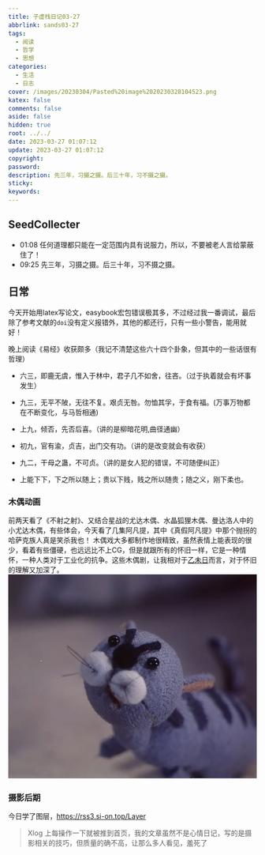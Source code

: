 ```yaml
---
title: 子虚栈日记03-27
abbrlink: sands03-27
tags:
  - 阅读
  - 哲学
  - 思想
categories:
  - 生活
  - 日志
cover: /images/20230304/Pasted%20image%2020230328104523.png
katex: false
comments: false
aside: false
hidden: true
root: ../../
date: 2023-03-27 01:07:12
update: 2023-03-27 01:07:12
copyright:
password:
description: 先三年，习摄之摄。后三十年，习不摄之摄。
sticky:
keywords:
---
```


## SeedCollecter
- 01:08 任何道理都只能在一定范围内具有说服力，所以，不要被老人言给蒙蔽住了！
- 09:25 先三年，习摄之摄。后三十年，习不摄之摄。


## 日常
今天开始用latex写论文，easybook宏包错误极其多，不过经过我一番调试，最后除了参考文献的`doi`没有定义报错外，其他的都还行，只有一些小警告，能用就好！

晚上阅读《易经》收获颇多（我记不清楚这些六十四个卦象，但其中的一些话很有哲理）
* 六三，即鹿无虞，惟入于林中，君子几不如舍，往吝。（过于执着就会有坏事发生）
* 九三，无平不陂，无往不复。艰贞无咎。勿恤其孚，于食有福。(万事万物都在不断变化，与马哲相通)
* 上九，倾否，先否后喜。（讲的是柳暗花明,曲径通幽）

* 初九，官有渝，贞吉，出门交有功。（讲的是改变就会有收获）
* 九二，干母之蛊，不可贞。（讲的是女人犯的错误，不可随便纠正）
* 上能下下，下之所以随上；贵以下贱，贱之所以随贵；随之义，刚下柔也。


### 木偶动画
前两天看了《不射之射》、又结合星战的尤达木偶、水晶狐狸木偶、曼达洛人中的小尤达木偶，有些体会，今天看了几集阿凡提，其中《真假阿凡提》中那个抛拐的哈萨克族人真是笑杀我也！
木偶戏大多都制作地很精致，虽然表情上能表现的很少，看着有些僵硬，也远远比不上CG，但是就跟所有的怀旧一样，它是一种情怀，一种人类对于工业化的抗争。这些木偶剧，让我相对于[乙未日](/2022/sands004)而言，对于怀旧的理解又加深了。
![《阿凡提·驴说话：13:07》的木偶小猫](../../../images/20230304/Pasted%20image%2020230328104523.png)
### 摄影后期
今日学了图层，https://rss3.si-on.top/Layer
>Xlog 上每操作一下就被推到首页，我的文章虽然不是心情日记，写的是摄影相关的技巧，但质量的确不高，让那么多人看见，羞死了

